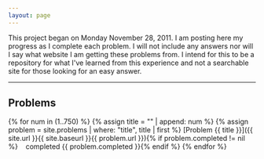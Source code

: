 ```yaml
---
layout: page
---
```


This project began on Monday November 28, 2011. I am posting here my progress
as I complete each problem. I will not include any answers nor will I say what
website I am getting these problems from. I intend for this to be a repository
for what I've learned from this experience and not a searchable site for those
looking for an easy answer.

----------

## Problems

{% for num in (1..750) %}
{% assign title = "" | append: num %}
{% assign problem = site.problems | where: "title", title | first %}
[Problem {{ title }}]({{ site.url }}{{ site.baseurl }}{{ problem.url }}){% if problem.completed != nil %}&nbsp;&nbsp;&nbsp;&nbsp;completed {{ problem.completed }}{% endif %}
{% endfor %}
